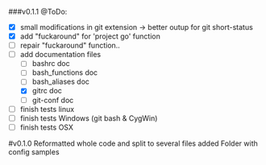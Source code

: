 ###v0.1.1
 @ToDo:
- [x] small modifications in git extension -> better outup for git short-status
- [x] add "fuckaround" for 'project go' function
- [ ] repair "fuckaround" function..
- [ ] add documentation files
  - [ ] bashrc doc
  - [ ] bash_functions doc
  - [ ] bash_aliases doc
  - [x] gitrc doc
  - [ ] git-conf doc
- [ ] finish tests linux
- [ ] finish tests Windows (git bash & CygWin)
- [ ] finish tests OSX

#v0.1.0
Reformatted whole code and split to several files
added Folder with config samples